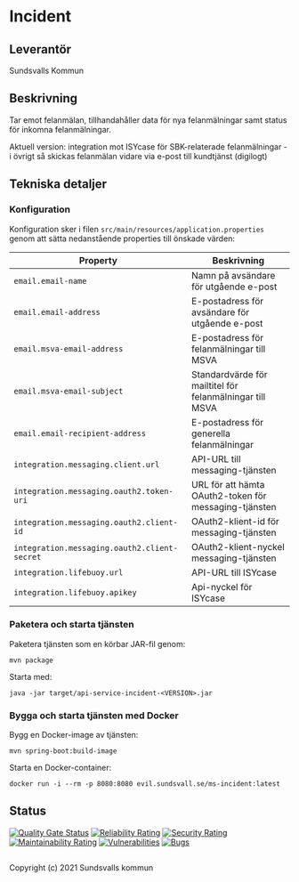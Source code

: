 # Incident

## Leverantör

Sundsvalls Kommun

## Beskrivning

Tar emot felanmälan, tillhandahåller data för nya felanmälningar samt status för inkomna felanmälningar.

Aktuell version: integration mot ISYcase för SBK-relaterade felanmälningar - i övrigt så skickas felanmälan vidare via e-post till kundtjänst (digilogt)

## Tekniska detaljer

### Konfiguration

Konfiguration sker i filen `src/main/resources/application.properties` genom att sätta nedanstående properties till önskade värden:

|                   Property                   |                       Beskrivning                        |
|----------------------------------------------|----------------------------------------------------------|
| `email.email-name`                           | Namn på avsändare för utgående e-post                    |
| `email.email-address`                        | E-postadress för avsändare för utgående e-post           |
| `email.msva-email-address`                   | E-postadress för felanmälningar till MSVA                |
| `email.msva-email-subject`                   | Standardvärde för mailtitel för felanmälningar till MSVA |
| `email.email-recipient-address`              | E-postadress för generella felanmälningar                |
| `integration.messaging.client.url`           | API-URL till messaging-tjänsten                          |
| `integration.messaging.oauth2.token-uri`     | URL för att hämta OAuth2-token för messaging-tjänsten    |
| `integration.messaging.oauth2.client-id`     | OAuth2-klient-id för messaging-tjänsten                  |
| `integration.messaging.oauth2.client-secret` | OAuth2-klient-nyckel messaging-tjänsten                  |
| `integration.lifebuoy.url`                   | API-URL till ISYcase                                     |
| `integration.lifebuoy.apikey`                | Api-nyckel för ISYcase                                   |

### Paketera och starta tjänsten

Paketera tjänsten som en körbar JAR-fil genom:

```
mvn package
```

Starta med:

```
java -jar target/api-service-incident-<VERSION>.jar
```

### Bygga och starta tjänsten med Docker

Bygg en Docker-image av tjänsten:

```
mvn spring-boot:build-image
```

Starta en Docker-container:

```
docker run -i --rm -p 8080:8080 evil.sundsvall.se/ms-incident:latest
```

## Status

[![Quality Gate Status](https://sonarcloud.io/api/project_badges/measure?project=Sundsvallskommun_api-service-incident&metric=alert_status)](https://sonarcloud.io/summary/overall?id=Sundsvallskommun_api-service-incident)
[![Reliability Rating](https://sonarcloud.io/api/project_badges/measure?project=Sundsvallskommun_api-service-incident&metric=reliability_rating)](https://sonarcloud.io/summary/overall?id=Sundsvallskommun_api-service-incident)
[![Security Rating](https://sonarcloud.io/api/project_badges/measure?project=Sundsvallskommun_api-service-incident&metric=security_rating)](https://sonarcloud.io/summary/overall?id=Sundsvallskommun_api-service-incident)
[![Maintainability Rating](https://sonarcloud.io/api/project_badges/measure?project=Sundsvallskommun_api-service-incident&metric=sqale_rating)](https://sonarcloud.io/summary/overall?id=Sundsvallskommun_api-service-incident)
[![Vulnerabilities](https://sonarcloud.io/api/project_badges/measure?project=Sundsvallskommun_api-service-incident&metric=vulnerabilities)](https://sonarcloud.io/summary/overall?id=Sundsvallskommun_api-service-incident)
[![Bugs](https://sonarcloud.io/api/project_badges/measure?project=Sundsvallskommun_api-service-incident&metric=bugs)](https://sonarcloud.io/summary/overall?id=Sundsvallskommun_api-service-incident)

## 

Copyright (c) 2021 Sundsvalls kommun
